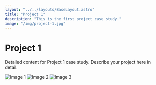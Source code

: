 ```yaml
---
layout: "../../layouts/BaseLayout.astro"
title: "Project 1"
description: "This is the first project case study."
image: "/img/project-1.jpg"
---
```


# Project 1

Detailed content for Project 1 case study. Describe your project here in detail.

![Image 1](/img/project-1-detail-1.jpg)
![Image 2](/img/project-1-detail-2.jpg)
![Image 3](/img/project-1-detail-3.jpg)
